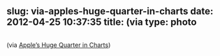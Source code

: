 slug: via-apples-huge-quarter-in-charts
date: 2012-04-25 10:37:35
title: (via 
type: photo
---

<a href="http://www.readwriteweb.com/archives/apple-huge-quarter-in-charts.php?utm_source=feedburner&utm_medium=feed&utm_campaign=Feed: splatf (SplatF)"><img src="{{@asset.url swerner/tumblr/2012-04-25-via-apples-huge-quarter-in-charts-2c1d708f8a.gif}}" alt=""/></a>

(via [Apple’s Huge Quarter in Charts](http://www.readwriteweb.com/archives/apple-huge-quarter-in-charts.php?utm_source=feedburner&utm_medium=feed&utm_campaign=Feed:%20splatf%20(SplatF)))
